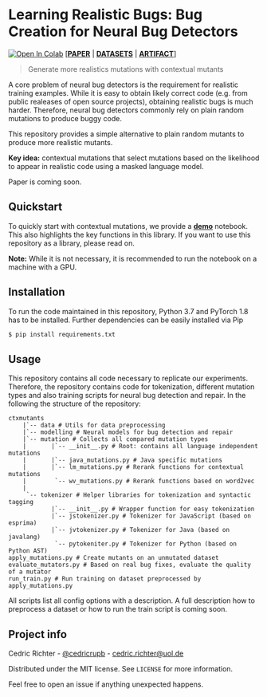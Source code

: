 # Learning Realistic Bugs: Bug Creation for Neural Bug Detectors
[![Open In Colab](https://colab.research.google.com/assets/colab-badge.svg)](https://colab.research.google.com/github/cedricrupb/ctxmutants/main/demo.ipynb) 
[[**PAPER**]() | [**DATASETS**](https://zenodo.org/record/5547824) | [**ARTIFACT**](https://zenodo.org/record/5547853)]
> Generate more realistics mutations with contextual mutants

A core problem of neural bug detectors is the requirement for realistic training examples. While it is easy to obtain likely correct code (e.g. from public realeases of open source projects), obtaining realistic bugs is much harder. Therefore, neural bug detectors commonly rely on plain random mutations to produce buggy code.

This repository provides a simple alternative to plain random mutants to produce more realistic mutants.

**Key idea:** contextual mutations that select mutations based on the likelihood to appear in realistic code using a masked language model.

Paper is coming soon.

## Quickstart
To quickly start with contextual mutations, we provide a [**demo**](https://colab.research.google.com/github/cedricrupb/ctxmutants/main/demo.ipynb) notebook. This also highlights the key functions in this library. If you want to use this repository as a library, please read on.

**Note:** While it is not necessary, it is recommended to run
the notebook on a machine with a GPU.

## Installation
To run the code maintained in this repository, Python 3.7 and PyTorch 1.8 has to be installed. Further dependencies can be easily installed via Pip
```bash
$ pip install requirements.txt
```

## Usage
This repository contains all code necessary to replicate our experiments. Therefore,
the repository contains code for tokenization, different mutation types and also
training scripts for neural bug detection and repair. In the following the structure of the repository:
```
ctxmutants
    |`-- data # Utils for data preprocessing
    |`-- modelling # Neural models for bug detection and repair
    |`-- mutation # Collects all compared mutation types
    |       |`-- __init__.py # Root: contains all language independent mutations
    |       |`-- java_mutations.py # Java specific mutations
    |       |`-- lm_mutations.py # Rerank functions for contextual mutations
    |        `-- wv_mutations.py # Rerank functions based on word2vec
    |
     `-- tokenizer # Helper libraries for tokenization and syntactic tagging
            |`-- __init__.py # Wrapper function for easy tokenization
            |`-- jstokenizer.py # Tokenizer for JavaScript (based on esprima)
            |`-- jvtokenizer.py # Tokenizer for Java (based on javalang)
             `-- pytokeniter.py # Tokenizer for Python (based on Python AST)
apply_mutations.py # Create mutants on an unmutated dataset
evaluate_mutators.py # Based on real bug fixes, evaluate the quality of a mutator
run_train.py # Run training on dataset preprocessed by apply_mutations.py
```
All scripts list all config options with a description. A full description how to preprocess a dataset or how to run the train script is coming soon.

## Project info

Cedric Richter - [@cedricrupb](https://twitter.com/cedricrupb) - cedric.richter@uol.de

Distributed under the MIT license. See `LICENSE` for more information.

Feel free to open an issue if anything unexpected happens.